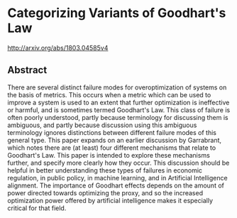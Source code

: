 # Categorizing Variants of Goodhart's Law
http://arxiv.org/abs/1803.04585v4
## Abstract
There are several distinct failure modes for overoptimization of systems on the basis of metrics. This occurs when a metric which can be used to improve a system is used to an extent that further optimization is ineffective or harmful, and is sometimes termed Goodhart's Law. This class of failure is often poorly understood, partly because terminology for discussing them is ambiguous, and partly because discussion using this ambiguous terminology ignores distinctions between different failure modes of this general type. This paper expands on an earlier discussion by Garrabrant, which notes there are (at least) four different mechanisms that relate to Goodhart's Law. This paper is intended to explore these mechanisms further, and specify more clearly how they occur. This discussion should be helpful in better understanding these types of failures in economic regulation, in public policy, in machine learning, and in Artificial Intelligence alignment. The importance of Goodhart effects depends on the amount of power directed towards optimizing the proxy, and so the increased optimization power offered by artificial intelligence makes it especially critical for that field.